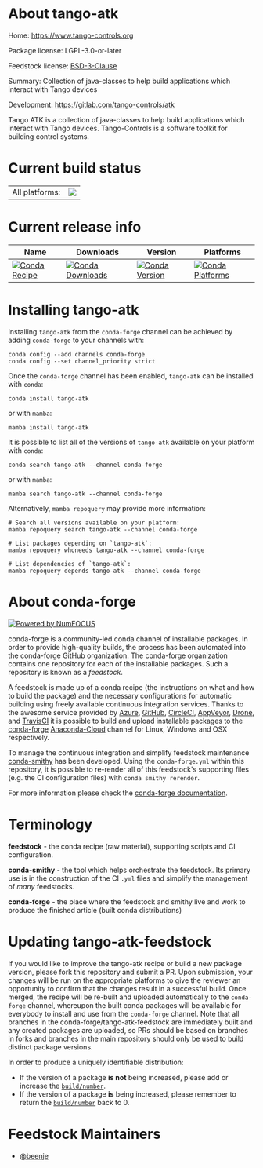 About tango-atk
===============

Home: https://www.tango-controls.org

Package license: LGPL-3.0-or-later

Feedstock license: [BSD-3-Clause](https://github.com/conda-forge/tango-atk-feedstock/blob/main/LICENSE.txt)

Summary: Collection of java-classes to help build applications which interact with Tango devices

Development: https://gitlab.com/tango-controls/atk

Tango ATK is a collection of java-classes to help build applications
which interact with Tango devices.
Tango-Controls is a software toolkit for building control systems.


Current build status
====================


<table><tr><td>All platforms:</td>
    <td>
      <a href="https://dev.azure.com/conda-forge/feedstock-builds/_build/latest?definitionId=15034&branchName=main">
        <img src="https://dev.azure.com/conda-forge/feedstock-builds/_apis/build/status/tango-atk-feedstock?branchName=main">
      </a>
    </td>
  </tr>
</table>

Current release info
====================

| Name | Downloads | Version | Platforms |
| --- | --- | --- | --- |
| [![Conda Recipe](https://img.shields.io/badge/recipe-tango--atk-green.svg)](https://anaconda.org/conda-forge/tango-atk) | [![Conda Downloads](https://img.shields.io/conda/dn/conda-forge/tango-atk.svg)](https://anaconda.org/conda-forge/tango-atk) | [![Conda Version](https://img.shields.io/conda/vn/conda-forge/tango-atk.svg)](https://anaconda.org/conda-forge/tango-atk) | [![Conda Platforms](https://img.shields.io/conda/pn/conda-forge/tango-atk.svg)](https://anaconda.org/conda-forge/tango-atk) |

Installing tango-atk
====================

Installing `tango-atk` from the `conda-forge` channel can be achieved by adding `conda-forge` to your channels with:

```
conda config --add channels conda-forge
conda config --set channel_priority strict
```

Once the `conda-forge` channel has been enabled, `tango-atk` can be installed with `conda`:

```
conda install tango-atk
```

or with `mamba`:

```
mamba install tango-atk
```

It is possible to list all of the versions of `tango-atk` available on your platform with `conda`:

```
conda search tango-atk --channel conda-forge
```

or with `mamba`:

```
mamba search tango-atk --channel conda-forge
```

Alternatively, `mamba repoquery` may provide more information:

```
# Search all versions available on your platform:
mamba repoquery search tango-atk --channel conda-forge

# List packages depending on `tango-atk`:
mamba repoquery whoneeds tango-atk --channel conda-forge

# List dependencies of `tango-atk`:
mamba repoquery depends tango-atk --channel conda-forge
```


About conda-forge
=================

[![Powered by
NumFOCUS](https://img.shields.io/badge/powered%20by-NumFOCUS-orange.svg?style=flat&colorA=E1523D&colorB=007D8A)](https://numfocus.org)

conda-forge is a community-led conda channel of installable packages.
In order to provide high-quality builds, the process has been automated into the
conda-forge GitHub organization. The conda-forge organization contains one repository
for each of the installable packages. Such a repository is known as a *feedstock*.

A feedstock is made up of a conda recipe (the instructions on what and how to build
the package) and the necessary configurations for automatic building using freely
available continuous integration services. Thanks to the awesome service provided by
[Azure](https://azure.microsoft.com/en-us/services/devops/), [GitHub](https://github.com/),
[CircleCI](https://circleci.com/), [AppVeyor](https://www.appveyor.com/),
[Drone](https://cloud.drone.io/welcome), and [TravisCI](https://travis-ci.com/)
it is possible to build and upload installable packages to the
[conda-forge](https://anaconda.org/conda-forge) [Anaconda-Cloud](https://anaconda.org/)
channel for Linux, Windows and OSX respectively.

To manage the continuous integration and simplify feedstock maintenance
[conda-smithy](https://github.com/conda-forge/conda-smithy) has been developed.
Using the ``conda-forge.yml`` within this repository, it is possible to re-render all of
this feedstock's supporting files (e.g. the CI configuration files) with ``conda smithy rerender``.

For more information please check the [conda-forge documentation](https://conda-forge.org/docs/).

Terminology
===========

**feedstock** - the conda recipe (raw material), supporting scripts and CI configuration.

**conda-smithy** - the tool which helps orchestrate the feedstock.
                   Its primary use is in the construction of the CI ``.yml`` files
                   and simplify the management of *many* feedstocks.

**conda-forge** - the place where the feedstock and smithy live and work to
                  produce the finished article (built conda distributions)


Updating tango-atk-feedstock
============================

If you would like to improve the tango-atk recipe or build a new
package version, please fork this repository and submit a PR. Upon submission,
your changes will be run on the appropriate platforms to give the reviewer an
opportunity to confirm that the changes result in a successful build. Once
merged, the recipe will be re-built and uploaded automatically to the
`conda-forge` channel, whereupon the built conda packages will be available for
everybody to install and use from the `conda-forge` channel.
Note that all branches in the conda-forge/tango-atk-feedstock are
immediately built and any created packages are uploaded, so PRs should be based
on branches in forks and branches in the main repository should only be used to
build distinct package versions.

In order to produce a uniquely identifiable distribution:
 * If the version of a package **is not** being increased, please add or increase
   the [``build/number``](https://docs.conda.io/projects/conda-build/en/latest/resources/define-metadata.html#build-number-and-string).
 * If the version of a package **is** being increased, please remember to return
   the [``build/number``](https://docs.conda.io/projects/conda-build/en/latest/resources/define-metadata.html#build-number-and-string)
   back to 0.

Feedstock Maintainers
=====================

* [@beenje](https://github.com/beenje/)

